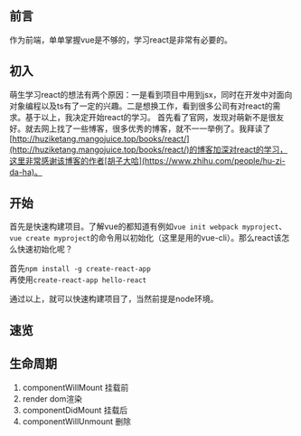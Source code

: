 ## 前言
作为前端，单单掌握vue是不够的，学习react是非常有必要的。

## 初入
萌生学习react的想法有两个原因：一是看到项目中用到jsx，同时在开发中对面向对象编程以及ts有了一定的兴趣。二是想换工作，看到很多公司有对react的需求。基于以上，我决定开始react的学习。
首先看了官网，发现对萌新不是很友好。就去网上找了一些博客，很多优秀的博客，就不一一举例了。我拜读了[http://huziketang.mangojuice.top/books/react/](http://huziketang.mangojuice.top/books/react/)的博客加深对react的学习，这里非常感谢该博客的作者[胡子大哈](https://www.zhihu.com/people/hu-zi-da-ha)。

## 开始
首先是快速构建项目。了解vue的都知道有例如`vue init webpack myproject`、`vue create myproject`的命令用以初始化（这里是用的vue-cli）。那么react该怎么快速初始化呢？

首先`npm install -g create-react-app`  
再使用`create-react-app hello-react`

通过以上，就可以快速构建项目了，当然前提是node环境。

## 速览


## 生命周期
1. componentWillMount 挂载前
2. render dom渲染
3. componentDidMount 挂载后
4. componentWillUnmount 删除
